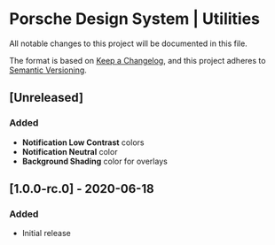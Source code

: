 # Porsche Design System | Utilities
All notable changes to this project will be documented in this file.

The format is based on [Keep a Changelog](https://keepachangelog.com/en/1.0.0/),
and this project adheres to [Semantic Versioning](https://semver.org/spec/v2.0.0.html).

## [Unreleased]

### Added
- **Notification Low Contrast** colors
- **Notification Neutral** color
- **Background Shading** color for overlays

## [1.0.0-rc.0] - 2020-06-18

### Added
- Initial release